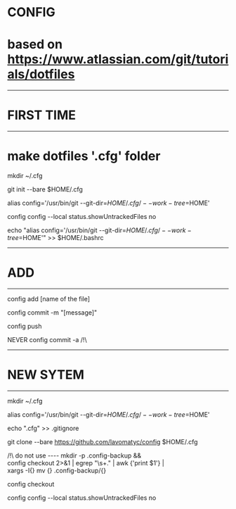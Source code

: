 # CONFIG

# based on https://www.atlassian.com/git/tutorials/dotfiles

-------------------------------------------
# FIRST TIME
-------------------------------------------

# make dotfiles '.cfg' folder

mkdir ~/.cfg

git init --bare $HOME/.cfg

alias config='/usr/bin/git --git-dir=$HOME/.cfg/ --work-tree=$HOME'

config config --local status.showUntrackedFiles no

echo "alias config='/usr/bin/git --git-dir=$HOME/.cfg/ --work-tree=$HOME'" >> $HOME/.bashrc

-------------------------------------------
# ADD
-------------------------------------------

config add [name of the file]

config commit -m "[message]"

config push

NEVER config commit -a /!\

-------------------------------------------
# NEW SYTEM
-------------------------------------------
mkdir ~/.cfg

alias config='/usr/bin/git --git-dir=$HOME/.cfg/ --work-tree=$HOME'

echo ".cfg" >> .gitignore

git clone --bare https://github.com/lavomatyc/config $HOME/.cfg

/!\ do not use ---- mkdir -p .config-backup && \
config checkout 2>&1 | egrep "\s+\." | awk {'print $1'} | \
xargs -I{} mv {} .config-backup/{}

config checkout

config config --local status.showUntrackedFiles no


